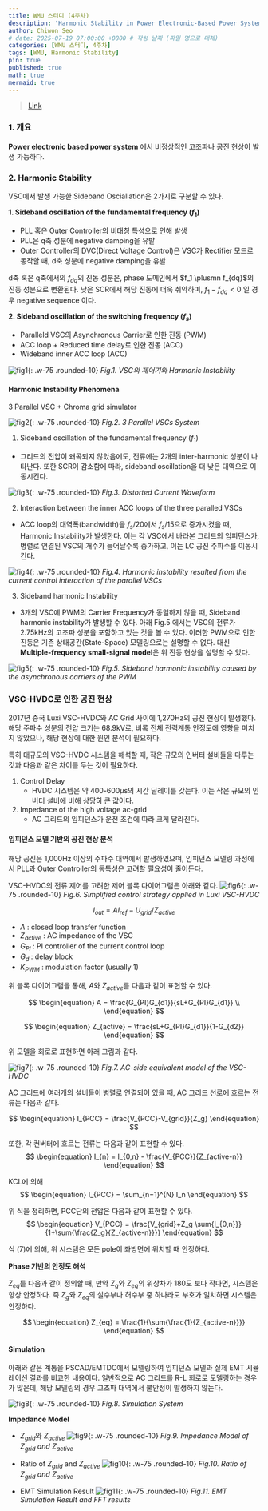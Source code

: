 ```yaml
---
title: WMU 스터디 (4주차)
description: 'Harmonic Stability in Power Electronic-Based Power Systems: Concept, Modeling, and Analysis & Analysis of Resonance Between a VSC-HVDC Converter and the AC Grid' 
author: Chiwon_Seo
# date: 2025-07-19 07:00:00 +0800 # 작성 날짜 (파일 명으로 대체)
categories: [WMU 스터디, 4주차]
tags: [WMU, Harmonic Stability]
pin: true
published: true
math: true
mermaid: true
---
```



> [Link](https://ieeexplore.ieee.org/document/8323197)

### 1. 개요
**Power electronic based power system** 에서 비정상적인 고조파나 공진 현상이 발생 가능하다.

### 2. Harmonic Stability
VSC에서 발생 가능한 Sideband Osciallation은 2가지로 구분할 수 있다.

**1. Sideband oscillation of the fundamental frequency ($f_1$)**
- PLL 혹은 Outer Controller의 비대칭 특성으로 인해 발생
- PLL은 q축 성분에 negative damping을 유발
- Outer Controller의 DVC(Direct Voltage Control)은 VSC가 Rectifier 모드로 동작할 때, d축 성분에 negative damping을 유발

d축 혹은 q축에서의 $f_{dq}$의 진동 성분은, phase 도메인에서 $f_1 \plusmn f_{dq}$의 진동 성분으로 변환된다. 낮은 SCR에서 해당 진동에 더욱 취약하며, $f_1 - f_{dq} < 0$ 일 경우 negative sequence 이다.

**2. Sideband oscillation of the switching frequency ($f_s$)**
- Paralleld VSC의 Asynchronous Carrier로 인한 진동 (PWM)
- ACC loop + Reduced time delay로 인한 진동 (ACC) 
- Wideband inner ACC loop (ACC)

![fig1](/images/2025-07-27-WMU-스터디-(4주차)/fig1.png){: .w-75 .rounded-10}
_Fig.1. VSC의 제어기와 Harmonic Instability_

#### Harmonic Instability Phenomena
3 Parallel VSC + Chroma grid simulator

![fig2](/images/2025-07-27-WMU-스터디-(4주차)/fig2.png){: .w-75 .rounded-10}
_Fig.2. 3 Parallel VSCs System_

1. Sideband oscillation of the fundamental frequency ($f_1$)

- 그리드의 전압이 왜곡되지 않았음에도, 전류에는 2개의 inter-harmonic 성분이 나타난다. 또한 SCR이 감소함에 따라, sideband oscillation을 더 낮은 대역으로 이동시킨다.

![fig3](/images/2025-07-27-WMU-스터디-(4주차)/fig3.png){: .w-75 .rounded-10}
_Fig.3. Distorted Current Waveform_

2. Interaction between the inner ACC loops of the three paralled VSCs
   
- ACC loop의 대역폭(bandwidth)을 $f_{s}/20$에서 $f_{s}/15$으로 증가시켰을 때, Harmonic Instability가 발생한다. 이는 각 VSC에서 바라본 그리드의 임피던스가, 병렬로 연결된 VSC의 개수가 늘어날수록 증가하고, 이는 LC 공진 주파수를 이동시킨다.

![fig4](/images/2025-07-27-WMU-스터디-(4주차)/fig4.png){: .w-75 .rounded-10}
_Fig.4. Harmonic instability resulted from the current control interaction of the parallel VSCs_

3. Sideband harmonic Instability

- 3개의 VSC에 PWM의 Carrier Frequency가 동일하지 않을 때, Sideband harmonic instability가 발생할 수 있다. 아래 Fig.5 에서는 VSC의 전류가 2.75kHz의 고조파 성분을 포함하고 있는 것을 볼 수 있다. 이러한 PWM으로 인한 진동은 기존 상태공간(State-Space) 모델링으로는 설명할 수 없다. 대신 **Multiple-frequency small-signal model**은 위 진동 현상을 설명할 수 있다.

![fig5](/images/2025-07-27-WMU-스터디-(4주차)/fig5.png){: .w-75 .rounded-10}
_Fig.5. Sideband harmonic instability caused by the asynchronous carriers of the PWM_

### VSC-HVDC로 인한 공진 현상

2017년 중국 Luxi VSC-HVDC와 AC Grid 사이에 1,270Hz의 공진 현상이 발생했다. 해당 주파수 성분의 전압 크기는 68.9kV로, 비록 전체 전력계통 안정도에 영향을 미치지 않았으나, 해당 현상에 대한 원인 분석이 필요하다.

특히 대규모의 VSC-HVDC 시스템을 해석할 때, 작은 규모의 인버터 설비들을 다루는 것과 다음과 같은 차이를 두는 것이 필요하다.

1. Control Delay
   - HVDC 시스템은 약 400-600$\mu$s의 시간 딜레이를 갖는다. 이는 작은 규모의 인버터 설비에 비해 상당히 큰 값이다.
2. Impedance of the high voltage ac-grid
   - AC 그리드의 임피던스가 운전 조건에 따라 크게 달라진다.


#### 임피던스 모델 기반의 공진 현상 분석

해당 공진은 1,000Hz 이상의 주파수 대역에서 발생하였으며, 임피던스 모델링 과정에서 PLL과 Outer Controller의 동특성은 고려할 필요성이 줄어든다.

VSC-HVDC의 전류 제어를 고려한 제어 블록 다이어그램은 아래와 같다.
![fig6](/images/2025-07-27-WMU-스터디-(4주차)/fig6.png){: .w-75 .rounded-10}
_Fig.6. Simplified control strategy applied in Luxi VSC-HVDC_

$$
\begin{equation}
I_{out}=AI_{ref} - U_{grid}/Z_{active}
\end{equation}
$$

- $A$ : closed loop transfer function
- $Z_{active}$ : AC impedance of the VSC
- $G_{PI}$ : PI controller of the current control loop
- $G_{d}$ : delay block
- $K_{PWM}$ : modulation factor (usually 1)

위 블록 다이어그램을 통해, $A$와 $Z_{active}$를 다음과 같이 표현할 수 있다.

$$
\begin{equation}
A = \frac{G_{PI}G_{d1}}{sL+G_{PI}G_{d1}} \\
\end{equation}
$$

$$
\begin{equation}
Z_{active} = \frac{sL+G_{PI}G_{d1}}{1-G_{d2}}
\end{equation}
$$

위 모델을 회로로 표현하면 아래 그림과 같다.

![fig7](/images/2025-07-27-WMU-스터디-(4주차)/fig7.png){: .w-75 .rounded-10}
_Fig.7. AC-side equivalent model of the VSC-HVDC_

AC 그리드에 여러개의 설비들이 병렬로 연결되어 있을 때, AC 그리드 선로에 흐르는 전류는 다음과 같다.

$$
\begin{equation}
I_{PCC} = \frac{V_{PCC}-V_{grid}}{Z_g}
\end{equation}
$$

또한, 각 컨버터에 흐르는 전류는 다음과 같이 표현할 수 있다.
$$
\begin{equation}
I_{n} = I_{0,n} - \frac{V_{PCC}}{Z_{active-n}}
\end{equation}
$$

KCL에 의해
$$
\begin{equation}
I_{PCC} = \sum_{n=1}^{N} I_n
\end{equation}
$$

위 식을 정리하면, PCC단의 전압은 다음과 같이 표현할 수 있다.
$$
\begin{equation}
V_{PCC} = \frac{V_{grid}+Z_g \sum{I_{0,n}}}{1+\sum{\frac{Z_g}{Z_{active-n}}}}
\end{equation}
$$

식 (7)에 의해, 위 시스템은 모든 pole이 좌방면에 위치할 때 안정하다. 

**Phase 기반의 안정도 해석**

$Z_{eq}$를 다음과 같이 정의할 때, 만약 $Z_g$와 $Z_{eq}$의 위상차가 180도 보다 작다면, 시스템은 항상 안정하다. 즉 $Z_g$와 $Z_{eq}$의 실수부나 허수부 중 하나라도 부호가 일치하면 시스템은 안정하다.

$$
\begin{equation}
Z_{eq} = \frac{1}{\sum{\frac{1}{Z_{active-n}}}}
\end{equation}
$$

#### Simulation

아래와 같은 계통을 PSCAD/EMTDC에서 모델링하여 임피던스 모델과 실제 EMT 시뮬레이션 결과를 비교한 내용이다. 일반적으로 AC 그리드를 R-L 회로로 모델링하는 경우가 많은데, 해당 모델링의 경우 고조파 대역에서 불안정이 발생하지 않는다.

![fig8](/images/2025-07-27-WMU-스터디-(4주차)/fig8.png){: .w-75 .rounded-10}
_Fig.8. Simulation System_

**Impedance Model**
- $Z_{grid}$와 $Z_{active}$
![fig9](/images/2025-07-27-WMU-스터디-(4주차)/fig9.png){: .w-75 .rounded-10}
_Fig.9. Impedance Model of $Z_{grid}$ and $Z_{active}$_

- Ratio of $Z_{grid}$ and $Z_{active}$
![fig10](/images/2025-07-27-WMU-스터디-(4주차)/fig10.png){: .w-75 .rounded-10}
_Fig.10. Ratio of $Z_{grid}$ and $Z_{active}$_

- EMT Simulation Result
![fig11](/images/2025-07-27-WMU-스터디-(4주차)/fig11.png){: .w-75 .rounded-10}
_Fig.11. EMT Simulation Result and FFT results_
